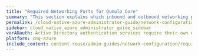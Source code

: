 ```yaml
---
title: "Required Networking Ports for Qumulo Core"
summary: "This section explains which inbound and outbound networking ports Qumulo Core requires."
permalink: /cloud-native-azure-administrator-guide/network-configuration/required-ports.html
sidebar: cloud_native_azure_administrator_guide_sidebar
varADauth: Active Directory authentication services require their own network port range. For an authoritative list, see <a href="https://docs.microsoft.com/en-us/previous-versions/windows/it-pro/windows-server-2008-R2-and-2008/dd772723%28v=ws.10%29?redirectedfrom=MSDN">Active Directory and Active Directory Domain Service Port Requirements</a> in the Windows Server 2008 R2 and Windows Server 2008 documentation.
platform: cnq-azure
include_content: content-reuse/admin-guides/network-configuration/required-ports.md
---
```


